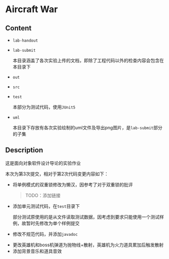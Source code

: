 # Aircraft War

## Content

- `lab-handout`

- `lab-submit`

  本目录涵盖了各次实验上传的文档，即除了工程代码以外的检查内容会包含在本目录下

- `out`

- `src`

- `test`

  本部分为测试代码，使用`JUnit5`

- `uml`

  本目录下存放有各次实验绘制的uml文件及导出png图片，是`lab-submit`部分的子集

## Description

这是面向对象软件设计导论的实验作业

本次为第3次提交，相对于第2次代码变更内容如下：

- 将单例模式的双重锁修改为懒汉，因参考了对于双重锁的批评

  > TODO：添加链接

- 添加单元测试代码，在`test`目录下

  部分测试原使用的是从文件读取测试数据，因考虑到要求只能使用一个测试样例，故暂时先修改为单个样例提交

- 修改不规范代码，并添加`javadoc`

* 更改英雄机和boss机弹道为抛物线+散射，英雄机为火力道具累加后触发散射
* 添加背景音乐和道具音效

